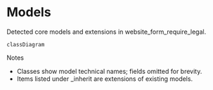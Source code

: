 # Models

Detected core models and extensions in website_form_require_legal.

```mermaid
classDiagram
```

Notes
- Classes show model technical names; fields omitted for brevity.
- Items listed under _inherit are extensions of existing models.
